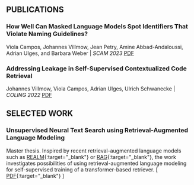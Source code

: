 ## PUBLICATIONS
### How Well Can Masked Language Models Spot Identifiers That Violate Naming Guidelines?
Viola Campos, Johannes Villmow, Jean Petry, Amine Abbad-Andaloussi, Adrian Ulges, and Barbara Weber |
_SCAM 2023_ [PDF](https://conferences.computer.org/icsmepub/pdfs/SCAM2023-ZPjMN85ZMA4HQwAsawf3H/050600a131/050600a131.pdf)

### Addressing Leakage in Self-Supervised Contextualized Code Retrieval
Johannes Villmow, Viola Campos, Adrian Ulges, Ulrich Schwanecke |
_COLING 2022_ [PDF](https://aclanthology.org/2022.coling-1.84/)



## SELECTED WORK
### Unsupervised Neural Text Search using Retrieval-Augmented Language Modeling
Master thesis. Inspired by recent retrieval-augmented language models such as [REALM](https://arxiv.org/abs/2002.08909){:target="_blank"} or [RAG](https://arxiv.org/abs/2005.11401){:target="_blank"}, the work investigates possibilities of using retrieval-augmented language modeling for self-supervised training of a transformer-based retriever. \[ [PDF](/assets/thesis_violacampos.pdf){:target="_blank"} \]

<!---### Spiking Networks for Event-Based Angular Velocity Regression 
Training of a Spiking Neural Network to predict the 3-DOF angular velocity of a rotating event camera from short event sequences. \[ [PDF](/assets/snn_angular_velocity.pdf){:target="_blank"} \| [code](https://gitlab.cs.hs-rm.de/vcampos/snn_angular_velocity){:target="_blank"} \]

### Object tracking with event cameras
Overview of current methods for event based tracking and implementation of a visual system which tracks moving objects using event based vision.
\[ [PDF](/assets/event_based_tracking.pdf){:target="_blank"} \| [code](https://gitlab.cs.hs-rm.de/vcampos/event_based_corner_tracker){:target="_blank"} \]

### Small Integral Trees
Development of a parallelized search algorithm for _Small Integral Trees_, connected acyclic graphs whose adjacency matrix has only integral eigenvalues. \[ [PDF](assets/family_of_integral_trees.pdf) \| [some examples](https://www.win.tue.nl/~aeb/graphs/integral_trees.html) \] --->










